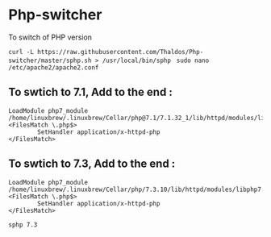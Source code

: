 # Php-switcher
To switch of PHP version

`curl -L https://raw.githubusercontent.com/Thaldos/Php-switcher/master/sphp.sh > /usr/local/bin/sphp `
`sudo nano /etc/apache2/apache2.conf`

## To swtich to 7.1, Add to the end :
```
LoadModule php7_module /home/linuxbrew/.linuxbrew/Cellar/php@7.1/7.1.32_1/lib/httpd/modules/libphp7.so
<FilesMatch \.php$>
        SetHandler application/x-httpd-php
</FilesMatch>
```

## To swtich to 7.3, Add to the end :
```
LoadModule php7_module /home/linuxbrew/.linuxbrew/Cellar/php/7.3.10/lib/httpd/modules/libphp7.so
<FilesMatch \.php$>
        SetHandler application/x-httpd-php
</FilesMatch>
```

`sphp 7.3`